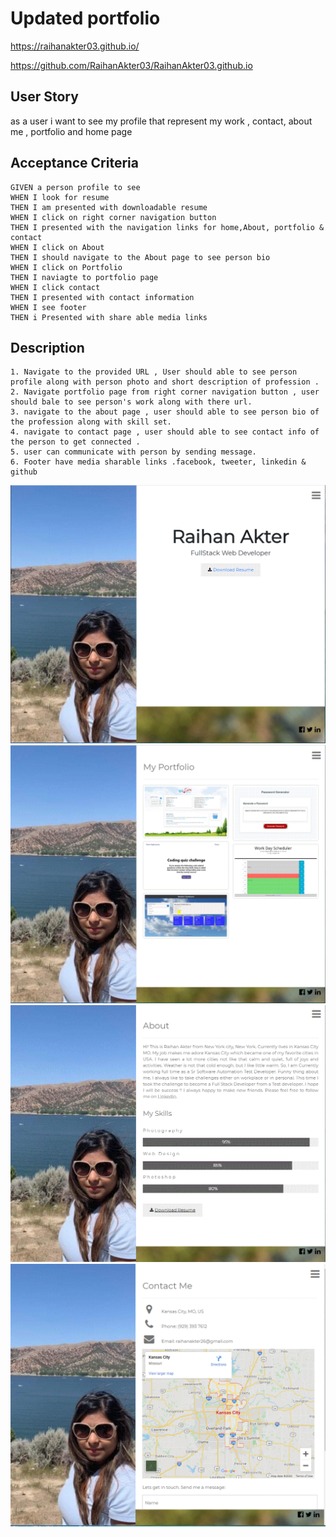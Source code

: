 # Updated portfolio

https://raihanakter03.github.io/

https://github.com/RaihanAkter03/RaihanAkter03.github.io

## User Story 
as a user i want to see my profile that represent my 
work , contact, about me , portfolio and home page


## Acceptance Criteria

```
GIVEN a person profile to see
WHEN I look for resume 
THEN I am presented with downloadable resume
WHEN I click on right corner navigation button
THEN I presented with the navigation links for home,About, portfolio & contact
WHEN I click on About 
THEN I should navigate to the About page to see person bio
WHEN I click on Portfolio 
THEN I naviagte to portfolio page
WHEN I click contact
THEN I presented with contact information
WHEN I see footer 
THEN i Presented with share able media links
```

## Description
```
1. Navigate to the provided URL , User should able to see person profile along with person photo and short description of profession .
2. Navigate portfolio page from right corner navigation button , user should bale to see person's work along with there url.
3. navigate to the about page , user should able to see person bio of the profession along with skill set.
4. navigate to contact page , user should able to see contact info of the person to get connected .
5. user can communicate with person by sending message.
6. Footer have media sharable links .facebook, tweeter, linkedin & github

```
![assets](./assets/home.gif)
![assets](./assets/portfolio.gif)
![assets](./assets/about.gif)
![assets](./assets/contact.gif)
